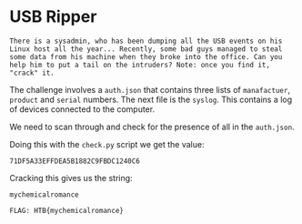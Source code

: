 # USB Ripper

```
There is a sysadmin, who has been dumping all the USB events on his Linux host all the year... Recently, some bad guys managed to steal some data from his machine when they broke into the office. Can you help him to put a tail on the intruders? Note: once you find it, "crack" it. 
```

The challenge involves a `auth.json` that contains three lists of `manafactuer`, `product` and `serial` numbers. The next file is the `syslog`. This contains a log of devices connected to the computer.

We need to scan through and check for the presence of all in the `auth.json`.

Doing this with the `check.py` script we get the value:

```
71DF5A33EFFDEA5B1882C9FBDC1240C6
```

Cracking this gives us the string:

```
mychemicalromance
```


```
FLAG: HTB{mychemicalromance}
```